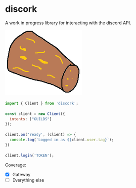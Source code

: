 # discork

A work in progress library for interacting with the discord API.

![logo](https://raw.githubusercontent.com/OneAndonlyFinbar/discork/master/.github/assets/logo.png)

```js
import { Client } from 'discork';

const client = new Client({
  intents: ["GUILDS"]
});

client.on('ready', (client) => {
  console.log(`Logged in as ${client.user.tag}`);
})

client.login('TOKEN');
```

Coverage:

- [x] Gateway
- [ ] Everything else